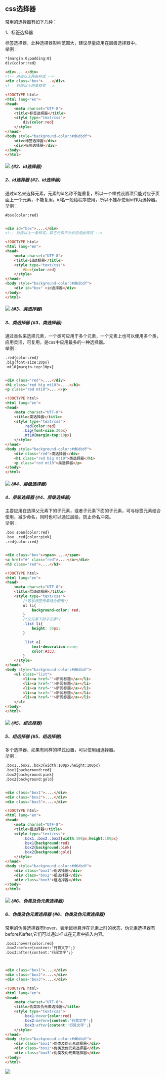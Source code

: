 ## css选择器

常用的选择器有如下几种：

1、标签选择器

标签选择器，此种选择器影响范围大，建议尽量应用在层级选择器中。  
举例：

```html
*{margin:0;padding:0}
div{color:red}   

<div>....</div>
<!-- 对应以上两条样式 -->
<div class="box">....</div>
<!-- 对应以上两条样式 -->
```

```html
<!DOCTYPE html>
<html lang="en">
<head>
    <meta charset="UTF-8">
    <title>标签选择器</title>
    <style type="text/css">
        div{color:red}   
    </style>
</head>
<body style="background-color:#d6dbdf">
    <div>标签选择器</div> 
    <div>标签选择器</div> 
</body>
</html>
```

##### ![](/css/代码/007.png) {#2、id选择器}

##### 2、id选择器 {#2、id选择器}

通过id名来选择元素，元素的id名称不能重复，所以一个样式设置项只能对应于页面上一个元素，不能复用，id名一般给程序使用，所以不推荐使用id作为选择器。  
举例：

```html
#box{color:red} 


<div id="box">....</div>
<!-- 对应以上一条样式，其它元素不允许应用此样式 -->
```

```html
<!DOCTYPE html>
<html lang="en">
<head>
    <meta charset="UTF-8">
    <title>id选择器</title>
    <style type="text/css">
        #box{color:red}
    </style>
</head>
<body style="background-color:#d6dbdf">
    <div id="box" >id选择器</div>
</body>
</html>
```

##### ![](/css/代码/008.png) {#3、类选择器}

##### 3、类选择器 {#3、类选择器}

通过类名来选择元素，一个类可应用于多个元素，一个元素上也可以使用多个类，应用灵活，可复用，是css中应用最多的一种选择器。  
举例：

```html
.red{color:red}
.big{font-size:20px}
.mt10{margin-top:10px} 


<div class="red">....</div>
<h1 class="red big mt10">....</h1>
<p class="red mt10">....</p>
```

```html
<!DOCTYPE html>
<html lang="en">
<head>
    <meta charset="UTF-8">
    <title>类选择器</title>
    <style type="text/css">
        .red{color:red}
        .big{font-size:20px}
        .mt10{margin-top:10px} 
    </style>
</head>
<body style="background-color:#d6dbdf"> 
    <div class="red">类选择器</div>
    <h1 class="red big mt10">类选择器</h1>
    <p class="red mt10">类选择器</p>
</body>
</html>
```

##### ![](/css/代码/009.png) {#4、层级选择器}

##### 4、层级选择器 {#4、层级选择器}

主要应用在选择父元素下的子元素，或者子元素下面的子元素，可与标签元素结合使用，减少命名，同时也可以通过层级，防止命名冲突。  
举例：

```html
.box span{color:red}
.box .red{color:pink}
.red{color:red}


<div class="box"><span>....</span>
<a href="#" class="red">....</a></div>
<h3 class="red">....</h3>
```

```html
<!DOCTYPE html>
<html lang="en">
<head>
    <meta charset="UTF-8">
    <title>层级选择器</title>
    <style type="text/css">
        /*可与标签元素结合使用*/
        ul li{
            background-color: red;
        }
        /*父元素下的子元素*/
        .list li{
            height: 30px;
        }

        .list a{
            text-decoration:none;
            color:#333;
        }
    </style>
</head>
<body style="background-color:#d6dbdf">
    <ul class="list">
        <li><a href="">新闻标题</a></li>
        <li><a href="">新闻标题</a></li>
        <li><a href="">新闻标题</a></li>
        <li><a href="">新闻标题</a></li>
        <li><a href="">新闻标题</a></li>
    </ul>
</body>
</html>
```

##### ![](/css/代码/010.png) {#5、组选择器}

##### 5、组选择器 {#5、组选择器}

多个选择器，如果有同样的样式设置，可以使用组选择器。  
举例：

```html
.box1,.box2,.box3{width:100px;height:100px}
.box1{background:red}
.box2{background:pink}
.box2{background:gold}


<div class="box1">....</div>
<div class="box2">....</div>
<div class="box3">....</div>
```

```html
<!DOCTYPE html>
<html lang="en">
<head>
    <meta charset="UTF-8">
    <title>组选择器</title>
    <style type="text/css">
        .box1,.box2,.box3{width:100px;height:100px}
        .box1{background:red}
        .box2{background:pink}
        .box2{background:gold}
    </style>
</head>
<body style="background-color:#d6dbdf">
    <div class="box1">组选择器</div>
    <div class="box2">组选择器</div>
    <div class="box3">组选择器</div>
</body>
</html>
```

##### ![](/css/代码/011.png) {#6、伪类及伪元素选择器}

##### 6、伪类及伪元素选择器 {#6、伪类及伪元素选择器}

常用的伪类选择器有hover，表示鼠标悬浮在元素上时的状态，伪元素选择器有before和after,它们可以通过样式在元素中插入内容。

```html
.box1:hover{color:red}
.box2:before{content:'行首文字';}
.box3:after{content:'行尾文字';}



<div class="box1">....</div>
<div class="box2">....</div>
<div class="box3">....</div>
```

```html
<!DOCTYPE html>
<html lang="en">
<head>
    <meta charset="UTF-8">
    <title>伪类及伪元素选择器</title>
    <style type="text/css">
        .box1:hover{color:red}
        .box2:before{content:'行首文字';}
        .box3:after{content:'行尾文字';}
    </style>
</head>
<body style="background-color:#d6dbdf">
    <div class="box1">伪类及伪元素选择器</div>
    <div class="box2">伪类及伪元素选择器</div>
    <div class="box3">伪类及伪元素选择器</div>
</body>
</html>
```

![](/css/代码/012.gif)

